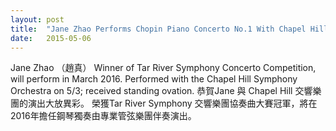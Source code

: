 ```yaml
---
layout: post
title:  "Jane Zhao Performs Chopin Piano Concerto No.1 With Chapel Hill Symphony Orchestra"
date:   2015-05-06
---
```



Jane Zhao （趙真）
Winner of Tar River Symphony Concerto Competition, will perform in March 2016.
Performed with the Chapel Hill Symphony Orchestra on 5/3; received standing ovation.
恭賀Jane 與 Chapel Hill 交響樂團的演出大放異彩。
榮獲Tar River Symphony 交響樂團協奏曲大賽冠軍，將在 2016年擔任鋼琴獨奏由專業管弦樂團伴奏演出。
